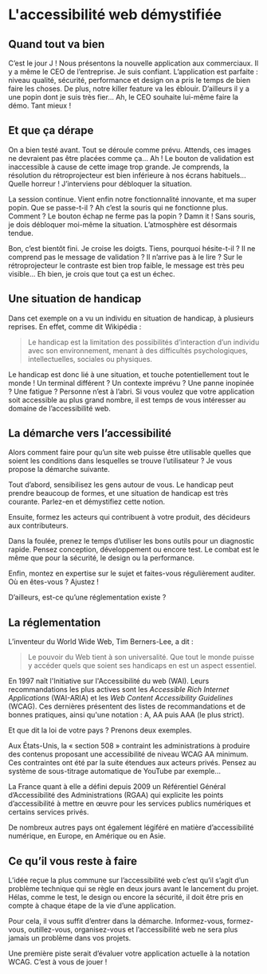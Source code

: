# L'accessibilité web démystifiée

## Quand tout va bien

C’est le jour J ! Nous présentons la nouvelle application aux commerciaux. Il y a même le CEO de l’entreprise. Je suis confiant. L’application est parfaite : niveau qualité, sécurité, performance et design on a pris le temps de bien faire les choses. De plus, notre killer feature va les éblouir. D’ailleurs il y a une popin dont je suis très fier… Ah, le CEO souhaite lui-même faire la démo. Tant mieux !

## Et que ça dérape

On a bien testé avant. Tout se déroule comme prévu. Attends, ces images ne devraient pas être placées comme ça… Ah ! Le bouton de validation est inaccessible à cause de cette image trop grande. Je comprends, la résolution du rétroprojecteur est bien inférieure à nos écrans habituels... Quelle horreur ! J’interviens pour débloquer la situation.

La session continue. Vient enfin notre fonctionnalité innovante, et ma super popin. Que se passe-t-il ? Ah c’est la souris qui ne fonctionne plus. Comment ? Le bouton échap ne ferme pas la popin ? Damn it ! Sans souris, je dois débloquer moi-même la situation. L’atmosphère est désormais tendue.

Bon, c’est bientôt fini. Je croise les doigts. Tiens, pourquoi hésite-t-il ? Il ne comprend pas le message de validation ? Il n’arrive pas à le lire ? Sur le rétroprojecteur le contraste est bien trop faible, le message est très peu visible... Eh bien, je crois que tout ça est un échec.

## Une situation de handicap

Dans cet exemple on a vu un individu en situation de handicap, à plusieurs reprises. En effet, comme dit Wikipédia :

> Le handicap est la limitation des possibilités d’interaction d’un individu avec son environnement, menant à des difficultés psychologiques, intellectuelles, sociales ou physiques.

Le handicap est donc lié à une situation, et touche potentiellement tout le monde ! Un terminal différent ? Un contexte imprévu ? Une panne inopinée ? Une fatigue ? Personne n’est à l’abri.
Si vous voulez que votre application soit accessible au plus grand nombre, il est temps de vous intéresser au domaine de l’accessibilité web.

## La démarche vers l’accessibilité

Alors comment faire pour qu’un site web puisse être utilisable quelles que soient les conditions dans lesquelles se trouve l’utilisateur ? Je vous propose la démarche suivante.

Tout d’abord, sensibilisez les gens autour de vous. Le handicap peut prendre beaucoup de formes, et une situation de handicap est très courante. Parlez-en et démystifiez cette notion.

Ensuite, formez les acteurs qui contribuent à votre produit, des décideurs aux contributeurs.

Dans la foulée, prenez le temps d’utiliser les bons outils pour un diagnostic rapide. Pensez conception, développement ou encore test. Le combat est le même que pour la sécurité, le design ou la performance.

Enfin, montez en expertise sur le sujet et faites-vous régulièrement auditer. Où en êtes-vous ? Ajustez !

D’ailleurs, est-ce qu’une réglementation existe ?

## La réglementation

L’inventeur du World Wide Web, Tim Berners-Lee, a dit :

> Le pouvoir du Web tient à son universalité. Que tout le monde puisse y accéder quels que soient ses handicaps en est un aspect essentiel.

En 1997 naît l'Initiative sur l'Accessibilité du web (WAI). Leurs recommandations les plus actives sont les *Accessible Rich Internet Applications* (WAI-ARIA) et les *Web Content Accessibility Guidelines* (WCAG). Ces dernières présentent des listes de recommandations et de bonnes pratiques, ainsi qu'une notation : A, AA puis AAA (le plus strict).

Et que dit la loi de votre pays ? Prenons deux exemples.

Aux États-Unis, la « section 508 » contraint les administrations à produire des contenus proposant une accessibilité de niveau WCAG AA minimum. Ces contraintes ont été par la suite étendues aux acteurs privés. Pensez au système de sous-titrage automatique de YouTube par exemple...

La France quant à elle a défini depuis 2009 un Référentiel Général d’Accessibilité des Administrations (RGAA) qui explicite les points d’accessibilité à mettre en œuvre pour les services publics numériques et certains services privés.

De nombreux autres pays ont également légiféré en matière d’accessibilité numérique, en Europe, en Amérique ou en Asie.

## Ce qu’il vous reste à faire

L’idée reçue la plus commune sur l’accessibilité web c’est qu’il s’agit d’un problème technique qui se règle en deux jours avant le lancement du projet. Hélas, comme le test, le design ou encore la sécurité, il doit être pris en compte à chaque étape de la vie d’une application.

Pour cela, il vous suffit d’entrer dans la démarche. Informez-vous, formez-vous, outillez-vous, organisez-vous et l’accessibilité web ne sera plus jamais un problème dans vos projets.

Une première piste serait d’évaluer votre application actuelle à la notation WCAG. C’est à vous de jouer !
